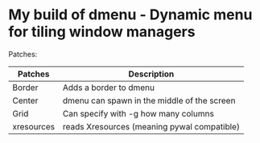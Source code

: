# My build of dmenu - Dynamic menu for tiling window managers

Patches:


| Patches    | Description                                 |
|------------|---------------------------------------------|
| Border     | Adds a border to dmenu                      |
| Center     | dmenu can spawn in the middle of the screen |
| Grid       | Can specify with -g <n> how many columns    |
| xresources | reads Xresources (meaning pywal compatible) |
